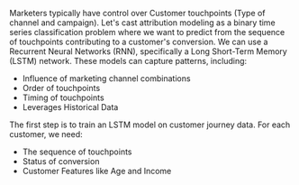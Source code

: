 Marketers typically have control over Customer touchpoints (Type of channel and campaign). Let's cast attribution modeling as a binary time series classification problem where we want to predict from the sequence of touchpoints contributing to a customer's conversion. We can use a Recurrent Neural Networks (RNN), specifically a Long Short-Term Memory (LSTM) network. These models can capture patterns, including:

* Influence of marketing channel combinations
* Order of touchpoints
* Timing of touchpoints
* Leverages Historical Data

The first step is to train an LSTM model on customer journey data. For each customer, we need:

* The sequence of touchpoints
* Status of conversion
* Customer Features like Age and Income
